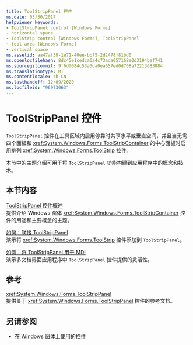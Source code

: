 ```yaml
---
title: ToolStripPanel 控件
ms.date: 03/30/2017
helpviewer_keywords:
- ToolStripPanel control [Windows Forms]
- horizontal space
- ToolStrip control [Windows Forms], ToolStripPanel
- tool area [Windows Forms]
- vertical space
ms.assetid: aa47af39-1e71-40ee-bb75-2d2478f81bd0
ms.openlocfilehash: 8dc45e1cedca6a4c73ada057168e0d3194bef741
ms.sourcegitcommit: 9f6df084c53a3da0ea657ed0d708a72213683084
ms.translationtype: MT
ms.contentlocale: zh-CN
ms.lasthandoff: 12/09/2020
ms.locfileid: "96973063"
---
```

# <a name="toolstrippanel-control"></a>ToolStripPanel 控件
`ToolStripPanel` 控件在工具区域内启用停靠时共享水平或垂直空间，并且当无需四个面板和 <xref:System.Windows.Forms.ToolStripContainer> 的中心面板时启用排列 <xref:System.Windows.Forms.ToolStrip> 控件。  
  
 本节中的主题介绍可用于将 `ToolStripPanel` 功能构建到应用程序中的概念和技术。  
  
## <a name="in-this-section"></a>本节内容  
 [ToolStripPanel 控件概述](toolstrippanel-control-overview.md)  
 提供介绍 Windows 窗体 <xref:System.Windows.Forms.ToolStripContainer> 控件的用途和主要概念的主题。  
  
 [如何：联接 ToolStripPanel](how-to-join-toolstrippanels.md)  
 演示将 <xref:System.Windows.Forms.ToolStrip> 控件添加到 `ToolStripPanel`。  
  
 [如何：将 ToolStripPanel 用于 MDI](how-to-use-toolstrippanels-for-mdi.md)  
 演示多文档界面应用程序中 `ToolStripPanel` 控件提供的灵活性。  
  
## <a name="reference"></a>参考  
 <xref:System.Windows.Forms.ToolStripPanel>  
 提供关于 <xref:System.Windows.Forms.ToolStripPanel> 控件的参考文档。  
  
## <a name="see-also"></a>另请参阅

- [在 Windows 窗体上使用的控件](controls-to-use-on-windows-forms.md)
